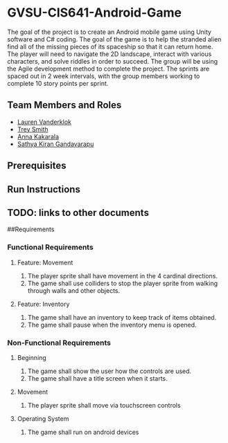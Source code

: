 # GVSU-CIS641-Android-Game

 The goal of the project is to create an Android mobile game using Unity software and C# coding.
  The goal of the game is to help the stranded alien find all of the missing pieces of its spaceship
  so that it can return home. The player will need to navigate the 2D landscape, interact with various characters,
  and solve riddles in order to succeed. The group will be using the Agile development method to complete the project. 
  The sprints are spaced out in 2 week intervals, with the group members working to complete 10 story points per sprint. 

## Team Members and Roles

* [Lauren Vanderklok](https://github.com/Lauren-Vanderklok/CIS641-HW2-Vanderklok)
* [Trey Smith](https://github.com/Treybuchet116/it-CIS641-HW2-Smith.git)
* [Anna Kakarala](https://github.com/akakarala/641CIS-hw2-Kakarala)
* [Sathya Kiran Gandavarapu](https://github.com/sathya-rgv/CIS641-HW2-Gandavarapu)

## Prerequisites

## Run Instructions

## TODO: links to other documents 

##Requirements 

### Functional Requirements

1. Feature: Movement
    1. The player sprite shall have movement in the 4 cardinal directions. 
    2. The game shall use colliders to stop the player sprite from walking through walls and other objects.

2. Feature: Inventory
   1. The game shall have an inventory to keep track of items obtained.
   2. The game shall pause when the inventory menu is opened.
  
  
### Non-Functional Requirements

1. Beginning
    1. The game shall show the user how the controls are used. 
    2. The game shall have a title screen when it starts. 

2. Movement
    1. The player sprite shall move via touchscreen controls
  
3. Operating System
    1. The game shall run on android devices
  
